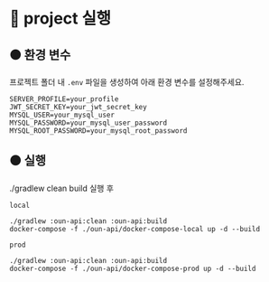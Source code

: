 # 🔴 project 실행

## 🟠 환경 변수

프로젝트 폴더 내 `.env` 파일을 생성하여 아래 환경 변수를 설정해주세요.

```
SERVER_PROFILE=your_profile
JWT_SECRET_KEY=your_jwt_secret_key
MYSQL_USER=your_mysql_user
MYSQL_PASSWORD=your_mysql_user_password
MYSQL_ROOT_PASSWORD=your_mysql_root_password
```

## 🟠 실행
./gradlew clean build 실행 후

`local`
```
./gradlew :oun-api:clean :oun-api:build
docker-compose -f ./oun-api/docker-compose-local up -d --build
```

`prod`
```
./gradlew :oun-api:clean :oun-api:build
docker-compose -f ./oun-api/docker-compose-prod up -d --build
```
